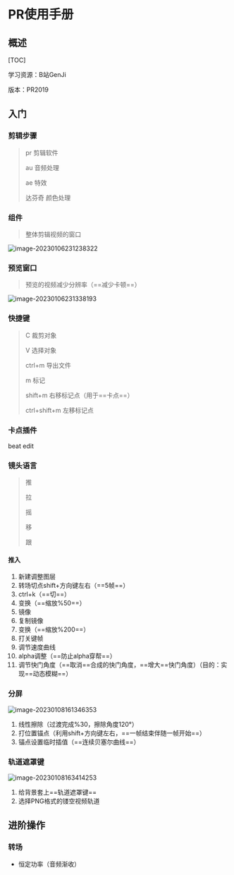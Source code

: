 # PR使用手册

## 概述

[TOC]

学习资源：B站GenJi

版本：PR2019

## 入门

### 剪辑步骤

> pr	剪辑软件
>
> au	音频处理
>
> ae	特效
>
> 达芬奇	颜色处理

### 组件

> 整体剪辑视频的窗口

![image-20230106231238322](https://typora-notes-codervv.oss-cn-shanghai.aliyuncs.com/img_for_typora/image-20230106231238322.png)



### 预览窗口

> 预览的视频减少分辨率（==减少卡顿==）

![image-20230106231338193](https://typora-notes-codervv.oss-cn-shanghai.aliyuncs.com/img_for_typora/image-20230106231338193.png)

### 快捷键

> C	裁剪对象
>
> V 	选择对象
>
> ctrl+m	导出文件
>
> m	标记
>
> shift+m	右移标记点（用于==卡点==）
>
> ctrl+shift+m	左移标记点

### 卡点插件

beat edit

### 镜头语言

>推
>
>拉
>
>摇
>
>移
>
>跟

#### 推入

1. 新建调整图层
2. 转场切点shift+方向键左右（==5帧==）
3. ctrl+k（==切==）
4. 变换（==缩放%50==）
5. 镜像
6. 复制镜像
7. 变换（==缩放%200==）
8. 打关键帧
9. 调节速度曲线
10. alpha调整（==防止alpha穿帮==）
11. 调节快门角度（==取消==合成的快门角度，==增大==快门角度）（目的：实现==动态模糊==）

### 分屏

![image-20230108161346353](https://typora-notes-codervv.oss-cn-shanghai.aliyuncs.com/img_for_typora/image-20230108161346353.png)

1. 线性擦除（过渡完成%30，擦除角度120°）
2. 打位置锚点（利用shift+方向键左右，==一帧结束伴随一帧开始==）
3. 锚点设置临时插值（==连续贝塞尔曲线==）

### 轨道遮罩键

![image-20230108163414253](https://typora-notes-codervv.oss-cn-shanghai.aliyuncs.com/img_for_typora/image-20230108163414253.png)

1. 给背景套上==轨道遮罩键==
2. 选择PNG格式的镂空视频轨道

## 进阶操作

### 转场

- 恒定功率（音频渐收）

